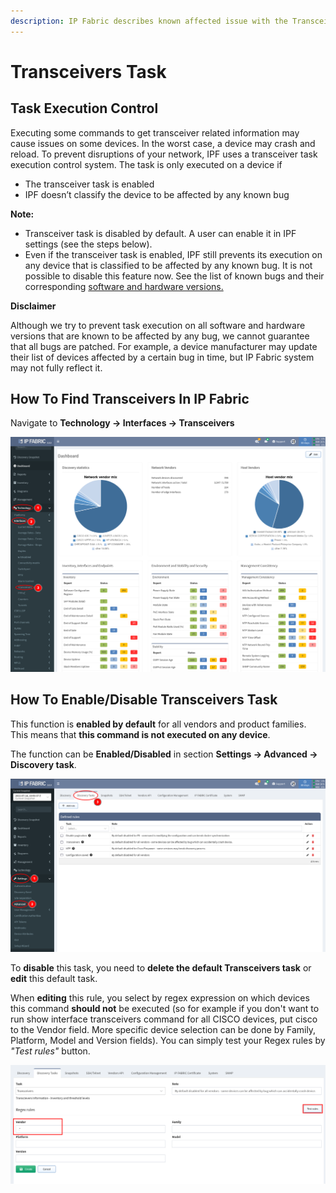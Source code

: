 ```yaml
---
description: IP Fabric describes known affected issue with the Transceivers Task and how to fix it.
---
```


# Transceivers Task

## Task Execution Control

Executing some commands to get transceiver related information may cause issues on some devices. In the worst case, a device may crash and reload. To prevent disruptions of your network, IPF uses a transceiver task execution control system. The task is only executed on a device if

- The transceiver task is enabled
- IPF doesn’t classify the device to be affected by any known bug

**Note:**

- Transceiver task is disabled by default. A user can enable it in IPF settings (see the steps below).
- Even if the transceiver task is enabled, IPF still prevents its execution on any device that is classified to be affected by any known bug. It is not possible to disable this feature now. See the list of known bugs and their corresponding [software and hardware versions.](../Vendors/cisco/Show_Interface_Transceivers.md)

**Disclaimer**

Although we try to prevent task execution on all software and hardware versions that are known to be affected by any bug, we cannot guarantee that all bugs are patched. For example, a device manufacturer may update their list of devices affected by a certain bug in time, but IP Fabric system may not fully reflect it.

## How To Find Transceivers In IP Fabric

Navigate to **Technology → Interfaces → Transceivers**

![IP Fabric menu](ipf_issues/transceivers_interfaces.png)


## How To Enable/Disable Transceivers Task

This function is **enabled by default** for all vendors and product families. This means that **this command is not executed on any device**.

The function can be **Enabled/Disabled** in section **Settings → Advanced → Discovery task**.

![Transceivers settings](ipf_issues/transceivers_settings.png)

To **disable** this task, you need to **delete the default Transceivers task** or **edit** this default task.

When **editing** this rule, you select by regex expression on which devices this command **should not** be executed (so for example if you don't want to run show interface transceivers command for all CISCO devices, put cisco to the Vendor field. More specific device selection can be done by Family, Platform, Model and Version fields). You can simply test your Regex rules by *"Test rules"* button.

![Edit transceivers rule](ipf_issues/transceivers_edit.png)
